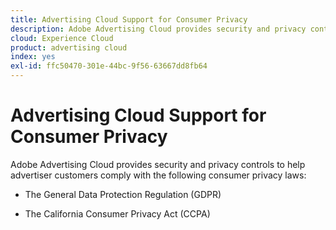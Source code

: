 ```yaml
---
title: Advertising Cloud Support for Consumer Privacy
description: Adobe Advertising Cloud provides security and privacy controls to help advertiser customers comply with consumer privacy laws.
cloud: Experience Cloud
product: advertising cloud
index: yes
exl-id: ffc50470-301e-44bc-9f56-63667dd8fb64
---
```

# Advertising Cloud Support for Consumer Privacy

Adobe Advertising Cloud provides security and privacy controls to help advertiser customers comply with the following consumer privacy laws:

* The General Data Protection Regulation (GDPR)

* The California Consumer Privacy Act (CCPA)
